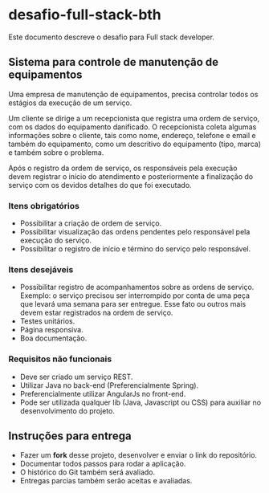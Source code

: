 # desafio-full-stack-bth

Este documento descreve o desafio para Full stack developer.

## Sistema para controle de manutenção de equipamentos

Uma empresa de manutenção de equipamentos, precisa controlar todos os estágios da execução de um serviço.

Um cliente se dirige a um recepcionista que registra uma ordem de serviço, com os dados do equipamento danificado. O recepcionista coleta algumas informações sobre o cliente, tais como nome, endereço, telefone e email e também do equipamento, como um descritivo do equipamento (tipo, marca) e também sobre o problema.

Após o registro da ordem de serviço, os responsáveis pela execução devem registrar o início do atendimento e posteriormente a finalização do serviço com os devidos detalhes do que foi executado. 

### Itens obrigatórios

- Possibilitar a criação de ordem de serviço.
- Possibilitar visualização das ordens pendentes pelo responsável pela execução do serviço.
- Possibilitar o registro de início e término do serviço pelo responsável.

### Itens desejáveis

- Possibilitar registro de acompanhamentos sobre as ordens de serviço. Exemplo: o serviço precisou ser interrompido por conta de uma peça que levará uma semana para ser entregue. Esse fato ou outros mais devem estar registrados na ordem de serviço.
- Testes unitários.
- Página responsiva.
- Boa documentação.

### Requisitos não funcionais

- Deve ser criado um serviço REST.
- Utilizar Java no back-end (Preferencialmente Spring).
- Preferencialmente utilizar AngularJs no front-end.
- Pode ser utilizada qualquer lib (Java, Javascript ou CSS) para auxiliar no desenvolvimento do projeto.

## Instruções para entrega

- Fazer um **fork** desse projeto, desenvolver e enviar o link do repositório.
- Documentar todos passos para rodar a aplicação.
- O histórico do Git também será avaliado.
- Entregas parcias também serão aceitas e avaliadas.



